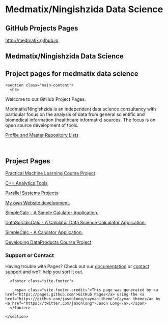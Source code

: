 # Medmatix/Ningishzida Data Science
## GitHub Projects Pages
  
http://medmatix.github.io

<!DOCTYPE html>
<html lang="en-us">
  <head>
    <meta charset="UTF-8">
    <title>Medmatix/Ningishzida Data Science by medmatix</title>
    <meta name="viewport" content="width=device-width, initial-scale=1">
    <link rel="stylesheet" type="text/css" href="stylesheets/normalize.css" media="screen">
    <link href='https://fonts.googleapis.com/css?family=Open+Sans:400,700' rel='stylesheet' type='text/css'>
    <link rel="stylesheet" type="text/css" href="stylesheets/stylesheet.css" media="screen">
    <link rel="stylesheet" type="text/css" href="stylesheets/github-light.css" media="screen">
  </head>
  <body>
    <section class="page-header">
      <h1 class="project-name">Medmatix/Ningishzida Data Science</h1>
      <h2 class="project-tagline">Project pages for medmatix data science</h2>
    </section>

    <section class="main-content">
      <h3>
<a id="welcome-to-our-github-project-pages" class="anchor" href="#welcome-to-our-github-project-pages" aria-hidden="true"><span class="octicon octicon-link"></span></a>Welcome to our GitHub Project Pages.</h3>

<p>Medmatix/Ningishzida is an independent data science consultancy with particular focus on the analysis of data from general scientific and biomedical information (healthcare informatix) sources. The focus is on open source development of tools.</p>

<p><a href="https://github.com/medmatix">Profile and Master Repository Lists</a></p><br>

<h2>Project Pages</h2>

<p><a href="http://medmatix.github.io/PML_Assignment_Report.html ">Practical Machine Learning Course Project</a></p>

<p><a href="http://medmatix.github.io/libanalysis/">C++ Analytics Tools</a></p>

<p><a href="http://medmatix.github.io/ParHarnSo/">Parallel Systems Projects</a></p>

<p><a href="http://medmatix.github.io/crunches-data2/">My own Website development.</a></p>
      
<p><a href="http://medmatix.github.io/SimpleCalc/">SimpleCalc - A Simple Calulator Application.</a></p>

<p><a href="http://medmatix.github.io/DataSciCalc/">DataSciCalcCalc - A Calulator Data Science Calculator Application.</a></p>

<p><a href="http://medmatix.github.io/SimpleCalc/">SimpleCalc - A Calulator Application.</a></p>
      
<p><a href="https://medmatixrshiny.shinyapps.io/DataProdProj/">Developing DataProducts Course Project</a></p>
      



<h3>
<a id="support-or-contact" class="anchor" href="#support-or-contact" aria-hidden="true"><span class="octicon octicon-link"></span></a>Support or Contact</h3>

<p>Having trouble with Pages? Check out our <a href="https://help.github.com/pages">documentation</a> or <a href="https://github.com/contact">contact support</a> and we’ll help you sort it out.</p>

      <footer class="site-footer">

        <span class="site-footer-credits">This page was generated by <a href="https://pages.github.com">GitHub Pages</a> using the <a href="https://github.com/jasonlong/cayman-theme">Cayman theme</a> by <a href="https://twitter.com/jasonlong">Jason Long</a>.</span>
      </footer>

    </section>

  
  </body>
</html>
